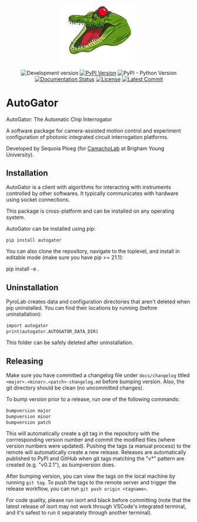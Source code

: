 <p align="center">
<img src="https://raw.githubusercontent.com/BYUCamachoLab/autogator/master/docs/images/autogator.png" width="40%" alt="PyroLab">
</p>

<p align="center">
<img alt="Development version" src="https://img.shields.io/badge/master-v0.3.0-informational">
<a href="https://pypi.python.org/pypi/autogator"><img alt="PyPI Version" src="https://img.shields.io/pypi/v/autogator.svg"></a>
<img alt="PyPI - Python Version" src="https://img.shields.io/pypi/pyversions/autogator">
<a href="https://autogator.readthedocs.io/"><img alt="Documentation Status" src="https://readthedocs.org/projects/autogator/badge/?version=latest"></a>
<a href="https://pypi.python.org/pypi/autogator/"><img alt="License" src="https://img.shields.io/pypi/l/autogator.svg"></a>
<a href="https://github.com/BYUCamachoLab/autogator/commits/master"><img alt="Latest Commit" src="https://img.shields.io/github/last-commit/BYUCamachoLab/autogator.svg"></a>
</p>

# AutoGator 

AutoGator: The Automatic Chip Interrogator

A software package for camera-assisted motion control and experiment 
configuration of photonic integrated circuit interrogation platforms.

Developed by Sequoia Ploeg (for [CamachoLab](https://camacholab.byu.edu/) at
Brigham Young University).

## Installation

AutoGator is a client with algorithms for interacting with instruments 
controlled by other softwares. It typically communicates with hardware using
socket connections.

This package is cross-platform and can be installed on any operating system.

AutoGator can be installed using pip:

```
pip install autogator
```

You can also clone the repository, navigate to the toplevel, and install in
editable mode (make sure you have pip >= 21.1):

pip install -e .

## Uninstallation

PyroLab creates data and configuration directories that aren't deleted when pip
uninstalled. You can find their locations by running (before uninstallation):

```
import autogator
print(autogator.AUTOGATOR_DATA_DIR)
```

This folder can be safely deleted after uninstallation.

## Releasing

Make sure you have committed a changelog file under ``docs/changelog`` titled 
``<major>.<minor>.<patch>-changelog.md`` before bumping version. Also, the git
directory should be clean (no uncommitted changes).

To bump version prior to a release, run one of the following commands:

```
bumpversion major
bumpversion minor
bumpversion patch
```

This will automatically create a git tag in the repository with the 
corrresponding version number and commit the modified files (where version
numbers were updated). Pushing the tags (a manual process) to the remote will 
automatically create a new release. Releases are automatically published to 
PyPI and GitHub when git tags matching the "v*" pattern are created 
(e.g. "v0.2.1"), as bumpversion does.

After bumping version, you can view the tags on the local machine by running 
``git tag``. To push the tags to the remote server and trigger the release
workflow, you can run ``git push origin <tagname>``.

For code quality, please run isort and black before committing (note that the
latest release of isort may not work through VSCode's integrated terminal, and
it's safest to run it separately through another terminal).
